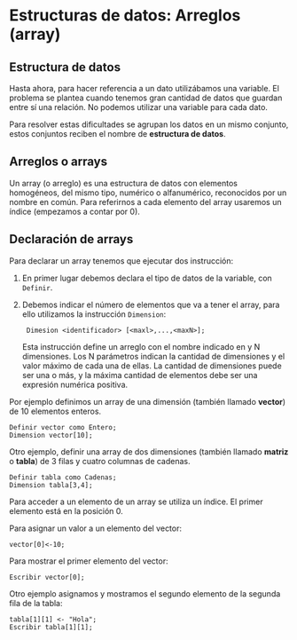 # Estructuras de datos: Arreglos (array)

## Estructura de datos

Hasta ahora, para hacer referencia a un dato utilizábamos una variable. El problema se plantea cuando tenemos gran cantidad de datos que guardan entre sí una relación. No podemos utilizar una variable para cada dato. 

Para resolver estas dificultades se agrupan los datos en un mismo conjunto, estos conjuntos reciben el nombre de **estructura de datos**.

## Arreglos o arrays

Un array (o arreglo) es una estructura de datos con elementos homogéneos, del mismo tipo, numérico o alfanumérico, reconocidos por un nombre en común. Para referirnos a cada elemento del array usaremos un índice (empezamos a contar por 0).

## Declaración de arrays

Para declarar un array tenemos que ejecutar dos instrucción:

1. En primer lugar debemos declara el tipo de datos de la variable, con `Definir`.
2. Debemos indicar el número de elementos que va a tener el array, para ello utilizamos la instrucción `Dimension`:

		Dimesion <identificador> [<maxl>,...,<maxN>];

	Esta instrucción define un arreglo con el nombre indicado en <identificador> y N dimensiones. Los N parámetros indican la cantidad de dimensiones y el valor máximo de cada una de ellas. La cantidad de dimensiones puede ser una o más, y la máxima cantidad de elementos debe ser una expresión numérica positiva.

Por ejemplo definimos un array de una dimensión (también llamado **vector**) de 10 elementos enteros.

	Definir vector como Entero;
	Dimension vector[10];

Otro ejemplo, definir una array de dos dimensiones (también llamado **matriz** o **tabla**) de 3 filas y cuatro columnas de cadenas.

	Definir tabla como Cadenas;
	Dimension tabla[3,4];

Para acceder a un elemento de un array se utiliza un índice. El primer elemento está en la posición 0.

Para asignar un valor a un elemento del vector:
	
	vector[0]<-10;

Para mostrar el primer elemento del vector:

	Escribir vector[0];

Otro ejemplo asignamos y mostramos el segundo elemento de la segunda fila de la tabla:

	tabla[1][1] <- "Hola";
	Escribir tabla[1][1];

